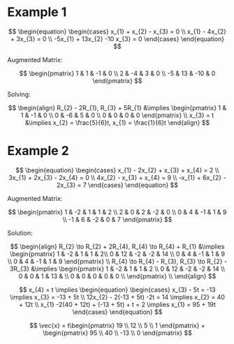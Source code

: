 # Example 1

$$
\begin{equation}
\begin{cases}
x_{1} + x_{2} - x_{3} = 0 \\
x_{1} - 4x_{2} + 3x_{3} = 0 \\
-5x_{1} + 13x_{2} -10 x_{3} = 0
\end{cases}
\end{equation}
$$

Augmented Matrix:

$$
\begin{pmatrix}
1 & 1 & -1 & 0 \\
2 & -4 & 3 & 0 \\
-5 & 13 & -10 & 0
\end{pmatrix} 
$$

Solving:

$$
\begin{align}
R_{2} - 2R_{1}, R_{3} + 5R_{1} &\implies \begin{pmatrix}
1 & 1 & -1 & 0 \\
0 & -6 & 5 & 0 \\
0 & 0 & 0 & 0
\end{pmatrix} \\
x_{3} = t &\implies x_{2} = \frac{5}{6}t, x_{1} = \frac{1}{6}t
\end{align}
$$

# Example 2

$$
\begin{equation}
\begin{cases}
x_{1} - 2x_{2} + x_{3} + x_{4} = 2 \\
3x_{1} + 2x_{3} - 2x_{4} = 0 \\
4x_{2} - x_{3} + x_{4} = 9 \\
-x_{1} + 6x_{2} - 2x_{3} = 7
\end{cases}
\end{equation}
$$

Augmented Matrix:

$$
\begin{pmatrix}
1 & -2 & 1 & 1 & 2 \\
2 & 0 & 2 & -2 & 0 \\
0 & 4 & -1 & 1 & 9 \\
-1 & 6 & -2 & 0 & 7
\end{pmatrix}
$$

Solution:

$$
\begin{align}
R_{2} \to R_{2} + 2R_{4}, R_{4} \to R_{4} + R_{1} &\implies \begin{pmatrix}
1 & -2 & 1 & 1 & 2\\
0 & 12 & -2 & -2 & 14 \\
0 & 4 & -1 & 1 & 9 \\
0 & 4 & -1 & 1 & 9
\end{pmatrix} \\
R_{4} \to R_{4} - R_{3}, R_{3} \to R_{2} - 3R_{3} &\implies \begin{pmatrix}
1 & -2 & 1 & 1 & 2 \\
0 & 12 & -2 & -2 & 14 \\
0 & 0 & 1 & 13 &  \\
0 & 0 & 0 & 0 & 0 \\
\end{pmatrix} \\
\end{align}
$$

$$
x_{4} = t \implies 
\begin{equation}
\begin{cases}
x_{3} - 5t = -13 \implies x_{3} = -13 + 5t \\
12x_{2} - 2(-13 + 5t) -2t = 14 \implies x_{2} = 40 + 12t \\
x_{1} -2(40 + 12t) + (-13 + 5t) + t = 2 \implies x_{1} = 95 + 19t
\end{cases}
\end{equation}
$$

$$
\vec{x} = t\begin{pmatrix}
19 \\
12 \\
5 \\
1
\end{pmatrix} + \begin{pmatrix}
95 \\
40 \\
-13 \\
0
\end{pmatrix}
$$